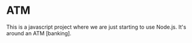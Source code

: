 # ATM
This is a javascript project where we are just starting to use Node.js. It's around an ATM [banking].
